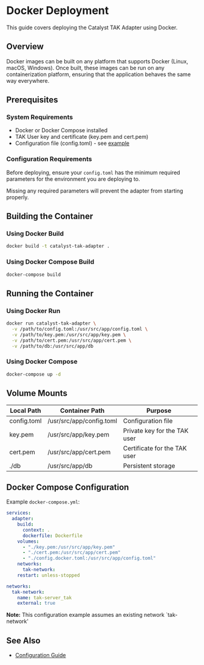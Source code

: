 # Docker Deployment

This guide covers deploying the Catalyst TAK Adapter using Docker.

## Overview
Docker images can be built on any platform that supports Docker (Linux, macOS, Windows). Once built, these images can be run on any containerization platform, ensuring that the application behaves the same way everywhere.

## Prerequisites

### System Requirements
- Docker or Docker Compose installed
- TAK User key and certificate (key.pem and cert.pem)
- Configuration file (config.toml) - see [example](config.example.toml)

### Configuration Requirements
Before deploying, ensure your `config.toml` has the minimum required parameters for the environment you are deploying to.

Missing any required parameters will prevent the adapter from starting properly.

## Building the Container

### Using Docker Build
```bash
docker build -t catalyst-tak-adapter .
```

### Using Docker Compose Build
```bash
docker-compose build
```

## Running the Container

### Using Docker Run
```bash
docker run catalyst-tak-adapter \
  -v /path/to/config.toml:/usr/src/app/config.toml \
  -v /path/to/key.pem:/usr/src/app/key.pem \
  -v /path/to/cert.pem:/usr/src/app/cert.pem \
  -v /path/to/db:/usr/src/app/db
```

### Using Docker Compose
```bash
docker-compose up -d
```

## Volume Mounts

| Local Path | Container Path | Purpose |
|------------|---------------|----------|
| config.toml | /usr/src/app/config.toml | Configuration file |
| key.pem | /usr/src/app/key.pem | Private key for the TAK user |
| cert.pem | /usr/src/app/cert.pem | Certificate for the TAK user |
| ./db | /usr/src/app/db | Persistent storage |

## Docker Compose Configuration

Example `docker-compose.yml`:
```yaml
services:
  adapter:
    build:
      context: .
      dockerfile: Dockerfile
    volumes:
      - "./key.pem:/usr/src/app/key.pem"
      - "./cert.pem:/usr/src/app/cert.pem"
      - "./config.docker.toml:/usr/src/app/config.toml"
    networks:
      tak-network:
    restart: unless-stopped

networks:
  tak-network:
    name: tak-server_tak
    external: true
```
**Note:** This configuration example assumes an existing network `tak-network'

## See Also

- [Configuration Guide](../configuration/overview.md)
